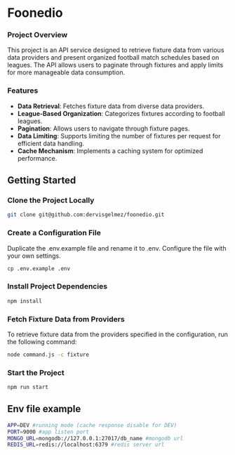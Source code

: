 # Foonedio

### Project Overview
This project is an API service designed to retrieve fixture data from various data providers and present organized football match schedules based on leagues. The API allows users to paginate through fixtures and apply limits for more manageable data consumption.

### Features
* **Data Retrieval**: Fetches fixture data from diverse data providers.
* **League-Based Organization**: Categorizes fixtures according to football leagues.
* **Pagination**: Allows users to navigate through fixture pages.
* **Data Limiting**: Supports limiting the number of fixtures per request for efficient data handling.
* **Cache Mechanism**: Implements a caching system for optimized performance.

## Getting Started

### Clone the Project Locally

```bash
git clone git@github.com:dervisgelmez/foonedio.git
````

### Create a Configuration File
Duplicate the .env.example file and rename it to .env. Configure the file with your own settings.
```bash
cp .env.example .env
````

### Install Project Dependencies
```bash
npm install
````

### Fetch Fixture Data from Providers
To retrieve fixture data from the providers specified in the configuration, run the following command:
```bash
node command.js -c fixture
````

### Start the Project
```bash
npm run start
````

## Env file example
```bash
APP=DEV #running mode (cache response disable for DEV)
PORT=9000 #app listen port
MONGO_URL=mongodb://127.0.0.1:27017/db_name #mongodb url
REDIS_URL=redis://localhost:6379 #redis server url
````